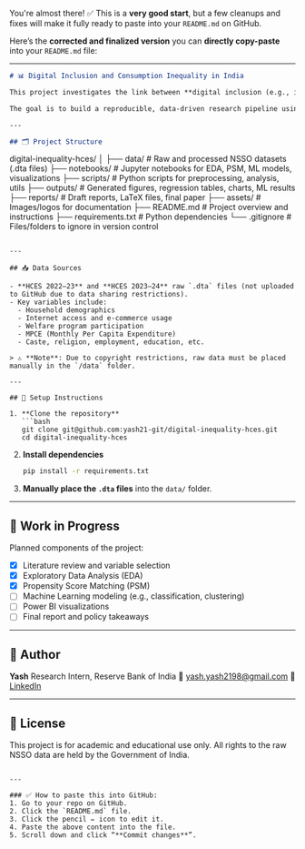 You're almost there! ✅ This is a **very good start**, but a few cleanups and fixes will make it fully ready to paste into your `README.md` on GitHub.

Here’s the **corrected and finalized version** you can **directly copy-paste** into your `README.md` file:

---

```markdown
# 📊 Digital Inclusion and Consumption Inequality in India

This project investigates the link between **digital inclusion (e.g., internet access, e-commerce usage)** and **consumption inequality** in India using micro-level household data from the **NSSO Household Consumption Expenditure Surveys (HCES) 2022–23 and 2023–24**.

The goal is to build a reproducible, data-driven research pipeline using **Python**, **SQL**, **Power BI**, and **machine learning techniques** that goes beyond traditional regression — helping understand whether digital access leads to better living standards.

---

## 🗂️ Project Structure

```

digital-inequality-hces/
│
├── data/             # Raw and processed NSSO datasets (.dta files)
├── notebooks/        # Jupyter notebooks for EDA, PSM, ML models, visualizations
├── scripts/          # Python scripts for preprocessing, analysis, utils
├── outputs/          # Generated figures, regression tables, charts, ML results
├── reports/          # Draft reports, LaTeX files, final paper
├── assets/           # Images/logos for documentation
├── README.md         # Project overview and instructions
├── requirements.txt  # Python dependencies
└── .gitignore        # Files/folders to ignore in version control

````

---

## 📥 Data Sources

- **HCES 2022–23** and **HCES 2023–24** raw `.dta` files (not uploaded to GitHub due to data sharing restrictions).
- Key variables include:
  - Household demographics
  - Internet access and e-commerce usage
  - Welfare program participation
  - MPCE (Monthly Per Capita Expenditure)
  - Caste, religion, employment, education, etc.

> ⚠️ **Note**: Due to copyright restrictions, raw data must be placed manually in the `/data` folder.

---

## 🔧 Setup Instructions

1. **Clone the repository**
   ```bash
   git clone git@github.com:yash21-git/digital-inequality-hces.git
   cd digital-inequality-hces
````

2. **Install dependencies**

   ```bash
   pip install -r requirements.txt
   ```

3. **Manually place the `.dta` files** into the `data/` folder.

---

## 📘 Work in Progress

Planned components of the project:

* [x] Literature review and variable selection
* [x] Exploratory Data Analysis (EDA)
* [x] Propensity Score Matching (PSM)
* [ ] Machine Learning modeling (e.g., classification, clustering)
* [ ] Power BI visualizations
* [ ] Final report and policy takeaways

---

## 👤 Author

**Yash**
Research Intern, Reserve Bank of India
📧 [yash.yash2198@gmail.com](mailto:yash.yash2198@gmail.com)
🔗 [LinkedIn](https://www.linkedin.com/in/yash21)

---

## 📄 License

This project is for academic and educational use only. All rights to the raw NSSO data are held by the Government of India.

```

---

### ✅ How to paste this into GitHub:
1. Go to your repo on GitHub.
2. Click the `README.md` file.
3. Click the pencil ✏️ icon to edit it.
4. Paste the above content into the file.
5. Scroll down and click “**Commit changes**”.

